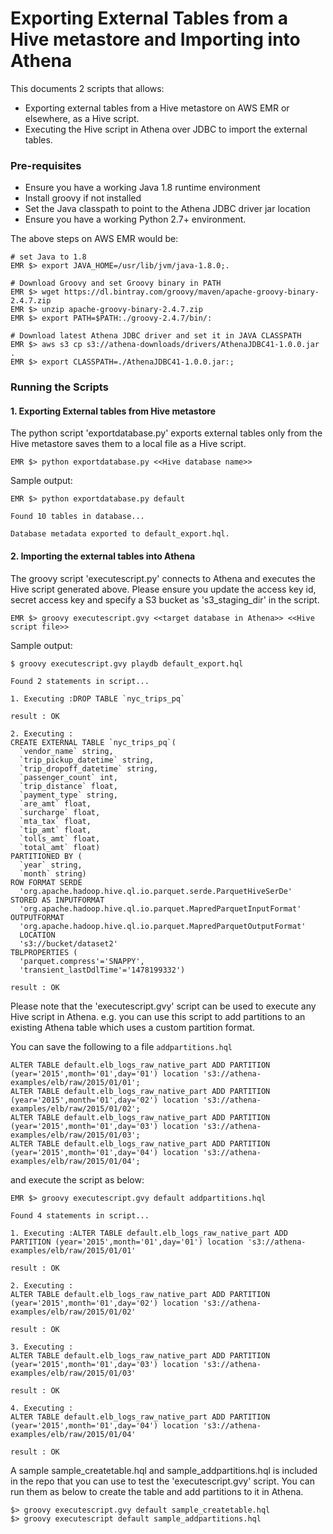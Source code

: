 # Exporting External Tables from a Hive metastore and Importing into Athena

This documents 2 scripts that allows:

* Exporting external tables from a Hive metastore on AWS EMR or elsewhere, as a Hive script.
* Executing the Hive script in Athena over JDBC to import the external tables.


### Pre-requisites

* Ensure you have a working Java 1.8 runtime environment
* Install groovy if not installed
* Set the Java classpath to point to the Athena JDBC driver jar location
* Ensure you have a working Python 2.7+ environment.

The above steps on AWS EMR would be:

```
# set Java to 1.8
EMR $> export JAVA_HOME=/usr/lib/jvm/java-1.8.0;.

# Download Groovy and set Groovy binary in PATH
EMR $> wget https://dl.bintray.com/groovy/maven/apache-groovy-binary-2.4.7.zip
EMR $> unzip apache-groovy-binary-2.4.7.zip
EMR $> export PATH=$PATH:./groovy-2.4.7/bin/:

# Download latest Athena JDBC driver and set it in JAVA CLASSPATH
EMR $> aws s3 cp s3://athena-downloads/drivers/AthenaJDBC41-1.0.0.jar .
EMR $> export CLASSPATH=./AthenaJDBC41-1.0.0.jar:;
```

### Running the Scripts

#### 1. Exporting External tables from Hive metastore

The python script 'exportdatabase.py' exports external tables only from the Hive metastore saves them to a local file as a Hive script. 
```
EMR $> python exportdatabase.py <<Hive database name>> 
```
Sample output:
```
EMR $> python exportdatabase.py default

Found 10 tables in database...

Database metadata exported to default_export.hql.
```
#### 2. Importing the external tables into Athena

The groovy script 'executescript.py' connects to Athena and executes the Hive script generated above. Please ensure you update the access key id, secret access key and specify a S3 bucket as 's3_staging_dir' in the script.
```
EMR $> groovy executescript.gvy <<target database in Athena>> <<Hive script file>>
```
Sample output:
```
$ groovy executescript.gvy playdb default_export.hql 

Found 2 statements in script...

1. Executing :DROP TABLE `nyc_trips_pq`

result : OK

2. Executing :
CREATE EXTERNAL TABLE `nyc_trips_pq`(
  `vendor_name` string,
  `trip_pickup_datetime` string,
  `trip_dropoff_datetime` string,
  `passenger_count` int,
  `trip_distance` float,
  `payment_type` string,
  `are_amt` float,
  `surcharge` float,
  `mta_tax` float,
  `tip_amt` float,
  `tolls_amt` float,
  `total_amt` float)
PARTITIONED BY (
  `year` string,
  `month` string)
ROW FORMAT SERDE
  'org.apache.hadoop.hive.ql.io.parquet.serde.ParquetHiveSerDe'
STORED AS INPUTFORMAT
  'org.apache.hadoop.hive.ql.io.parquet.MapredParquetInputFormat'
OUTPUTFORMAT
  'org.apache.hadoop.hive.ql.io.parquet.MapredParquetOutputFormat'
  LOCATION
  's3://bucket/dataset2'
TBLPROPERTIES (
  'parquet.compress'='SNAPPY',
  'transient_lastDdlTime'='1478199332')

result : OK
```

Please note that the 'executescript.gvy' script can be used to execute any Hive script in Athena. e.g. you can use this script to add partitions to an existing Athena table which uses a custom partition format.

You can save the following to a file `addpartitions.hql`
```
ALTER TABLE default.elb_logs_raw_native_part ADD PARTITION (year='2015',month='01',day='01') location 's3://athena-examples/elb/raw/2015/01/01';
ALTER TABLE default.elb_logs_raw_native_part ADD PARTITION (year='2015',month='01',day='02') location 's3://athena-examples/elb/raw/2015/01/02';
ALTER TABLE default.elb_logs_raw_native_part ADD PARTITION (year='2015',month='01',day='03') location 's3://athena-examples/elb/raw/2015/01/03';
ALTER TABLE default.elb_logs_raw_native_part ADD PARTITION (year='2015',month='01',day='04') location 's3://athena-examples/elb/raw/2015/01/04';
```
and execute the script as below:
```
EMR $> groovy executescript.gvy default addpartitions.hql 

Found 4 statements in script...

1. Executing :ALTER TABLE default.elb_logs_raw_native_part ADD PARTITION (year='2015',month='01',day='01') location 's3://athena-examples/elb/raw/2015/01/01'

result : OK

2. Executing :
ALTER TABLE default.elb_logs_raw_native_part ADD PARTITION (year='2015',month='01',day='02') location 's3://athena-examples/elb/raw/2015/01/02'

result : OK

3. Executing :
ALTER TABLE default.elb_logs_raw_native_part ADD PARTITION (year='2015',month='01',day='03') location 's3://athena-examples/elb/raw/2015/01/03'

result : OK

4. Executing :
ALTER TABLE default.elb_logs_raw_native_part ADD PARTITION (year='2015',month='01',day='04') location 's3://athena-examples/elb/raw/2015/01/04'

result : OK

```

A sample sample_createtable.hql and sample_addpartitions.hql is included in the repo that you can use to test the 'executescript.gvy' script. You can run them as below to create the table and add partitions to it in Athena.
```
$> groovy executescript.gvy default sample_createtable.hql
$> groovy executescript default sample_addpartitions.hql
```
  
